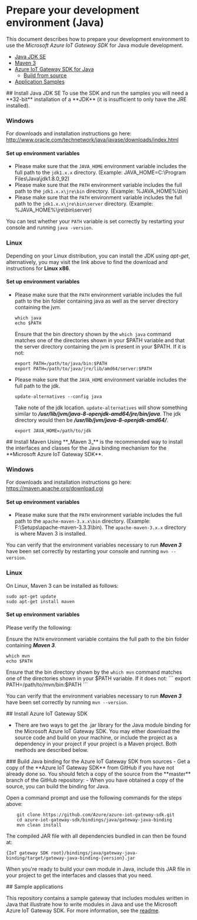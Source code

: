 # Prepare your development environment (Java)

This document describes how to prepare your development environment to use the *Microsoft Azure IoT Gateway SDK* for Java module development.

-  [Java JDK SE](#installjava)
-  [Maven 3](#installmaven)
-  [Azure IoT Gateway SDK for Java](#installgw)
   -  [Build from source](#installgwsource)
-  [Application Samples](#samplecode)

<a name="installjava"/>
## Install Java JDK SE
To use the SDK and run the samples you will need a **32-bit** installation of a **JDK** (it is insufficient to only have the JRE installed).

### Windows
For downloads and installation instructions go here: http://www.oracle.com/technetwork/java/javase/downloads/index.html

#### Set up environment variables
- Please make sure that the `JAVA_HOME` environment variable includes the full path to the `jdk1.x.x` directory. (Example: JAVA_HOME=C:\\Program Files\\Java\\jdk1.8.0_92)
- Please make sure that the `PATH` environment variable includes the full path to the `jdk1.x.x\jre\bin` directory. (Example: %JAVA_HOME%\\bin)
- Please make sure that the `PATH` environment variable includes the full path to the `jdk1.x.x\jre\bin\server` directory. (Example: %JAVA_HOME%\\jre\\bin\\server)

You can test whether your `PATH` variable is set correctly by restarting your console and running `java -version`.

### Linux
Depending on your Linux distribution, you can install the JDK using *apt-get*, alternatively, you may visit the link above to find the download and instructions for **Linux x86**.

#### Set up environment variables
- Please make sure that the `PATH` environment variable includes the full path to the bin folder containing java as well as the server directory containing the jvm.

    ```
    which java
    echo $PATH
    ```
    Ensure that the bin directory shown by the ```which java``` command matches one of the directories shown in your $PATH variable and that the server directory containing the jvm is present in your $PATH.
    If it is not:
    ```
    export PATH=/path/to/java/bin:$PATH
    export PATH=/path/to/java/jre/lib/amd64/server:$PATH
    ```

- Please make sure that the `JAVA_HOME` environment variable includes the full path to the jdk.

    ```
    update-alternatives --config java
    ```
    Take note of the jdk location. ```update-alternatives``` will show something similar to ***/usr/lib/jvm/java-8-openjdk-amd64/jre/bin/java***. The jdk directory would then be ***/usr/lib/jvm/java-8-openjdk-amd64/***.

    ```
    export JAVA_HOME=/path/to/jdk
    ```


<a name="installmaven"/>
## Install Maven
Using **_Maven 3_** is the recommended way to install the interfaces and classes for the Java binding mechanism for the **Microsoft Azure IoT Gateway SDK**.

### Windows
For downloads and installation instructions go here: https://maven.apache.org/download.cgi

#### Set up environment variables
- Please make sure that the `PATH` environment variable includes the full path to the `apache-maven-3.x.x\bin` directory. (Example: F:\\Setups\\apache-maven-3.3.3\\bin). The `apache-maven-3.x.x` directory is where Maven 3 is installed.

You can verify that the environment variables necessary to run **_Maven 3_** have been set correctly by restarting your console and running `mvn --version`.

### Linux
On Linux, Maven 3 can be installed as follows:

```
sudo apt-get update
sudo apt-get install maven
```

#### Set up environment variables

Please verify the following:

Ensure the `PATH` environment variable contains the full path to the bin folder containing **_Maven 3_**.

```
which mvn
echo $PATH
```

Ensure that the bin directory shown by the ```which mvn``` command matches one of the directories shown in your $PATH variable.
    If it does not:
    ```
    export PATH=/path/to/mvn/bin:$PATH
    ```

You can verify that the environment variables necessary to run **_Maven 3_** have been set correctly by running `mvn --version`.

<a name="installgw"/>
## Install Azure IoT Gateway SDK

- There are two ways to get the .jar library for the Java module binding for the Microsoft Azure IoT Gateway SDK. You may either download the source code and build on your machine, or include the project as a dependency in your project if your project is a Maven project. Both methods are described below.

<a name="installgwsource">
### Build Java binding for the Azure IoT Gateway SDK from sources
- Get a copy of the **Azure IoT Gateway SDK** from GitHub if you have not already done so. You should fetch a copy of the source from the **master** branch of the GitHub repository: <https://github.com/Azure/azure-iot-gateway-sdk>
- When you have obtained a copy of the source, you can build the binding for Java.

Open a command prompt and use the following commands for the steps above:

```
    git clone https://github.com/Azure/azure-iot-gateway-sdk.git
    cd azure-iot-gateway-sdk/bindings/java/gateway-java-binding
    mvn clean install
```

The compiled JAR file with all dependencies bundled in can then be found at:

```
{IoT gateway SDK root}/bindings/java/gateway-java-binding/target/gateway-java-binding-{version}.jar
```

When you're ready to build your own module in Java, include this JAR file in your project to get the interfaces and classes that you need.

<a name="samplecode">
## Sample applications

This repository contains a sample gateway that includes modules written in Java that illustrate how to write modules in Java and use the Microsoft Azure IoT Gateway SDK. For more information, see the [readme][readme].

[readme]: ./README.md
